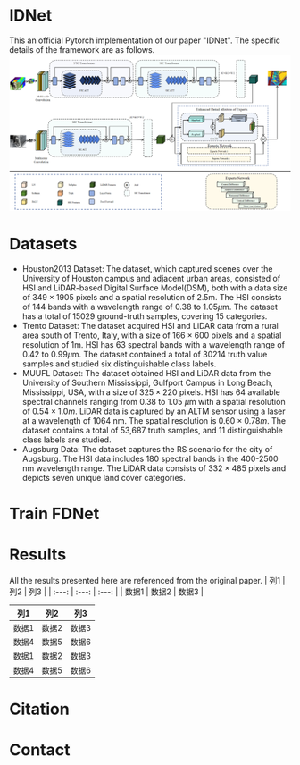 # IDNet
This an official Pytorch implementation of our paper "IDNet". The specific details of the framework are as follows.
![image](https://github.com/ZhaoYuQing01/IDNet/blob/main/figure/IDNet.png)
# Datasets
* Houston2013 Dataset: The dataset, which captured scenes over the University of Houston campus and adjacent urban areas, consisted of HSI and LiDAR-based Digital Surface Model(DSM), both with a data size of $349 \times 1905$ pixels and a spatial resolution of 2.5m. The HSI consists of 144 bands with a wavelength range of 0.38 to 1.05$\mu$m. The dataset has a total of 15029 ground-truth samples, covering 15 categories.
* Trento Dataset: The dataset acquired HSI and LiDAR data from a rural area south of Trento, Italy, with a size of $166 \times 600$ pixels and a spatial resolution of 1m. HSI has 63 spectral bands with a wavelength range of 0.42 to 0.99$\mu$m. The dataset contained a total of 30214 truth value samples and studied six distinguishable class labels.
* MUUFL Dataset: The dataset obtained HSI and LiDAR data from the University of Southern Mississippi, Gulfport Campus in Long Beach, Mississippi, USA, with a size of $325 \times 220$ pixels. HSI has 64 available spectral channels ranging from 0.38 to 1.05 $\mu$m with a spatial resolution of $0.54 \times 1.0 m$. LiDAR data is captured by an ALTM sensor using a laser at a wavelength of 1064 nm. The spatial resolution is $0.60 \times 0.78 m$. The dataset contains a total of 53,687 truth samples, and 11 distinguishable class labels are studied.
* Augsburg Data: The dataset captures the RS scenario for the city of Augsburg. The HSI data includes 180 spectral bands in the 400-2500 nm wavelength range. The LiDAR data consists of $332 \times 485$ pixels and depicts seven unique land cover categories.
# Train FDNet
# Results
All the results presented here are referenced from the original paper.
| 列1 | 列2 | 列3 |
| :---: | :---: | :---: |
| 数据1 | 数据2 | 数据3 |

| 列1 | 列2 | 列3 |
| --- | --- | --- |
| 数据1 | 数据2 | 数据3 |
| 数据4 | 数据5 | 数据6 |
| 数据1 | 数据2 | 数据3 |
| 数据4 | 数据5 | 数据6 |
# Citation
# Contact
